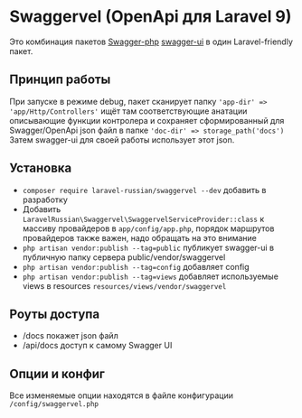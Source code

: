 # Swaggervel (OpenApi для Laravel 9)

Это комбинация пакетов
[Swagger-php](https://github.com/zircote/swagger-php)
[swagger-ui](https://github.com/swagger-api/swagger-ui)
в один Laravel-friendly пакет.

## Принцип работы

При запуске в режиме debug, пакет сканирует папку `'app-dir' => 'app/Http/Controllers'`
ищёт там соответствующие анатации описывающие функции контролера
и сохраняет сформированный для Swagger/OpenApi json файл в папке `'doc-dir' => storage_path('docs')`
Затем swagger-ui для своей работы использует этот json.

## Установка

- `composer require laravel-russian/swaggervel --dev` добавить в разработку
- Добавить `LaravelRussian\Swaggervel\SwaggervelServiceProvider::class` к массиву провайдеров в `app/config/app.php`, порядок маршрутов провайдеров также важен, надо обращать на это внимание
- `php artisan vendor:publish --tag=public` публикует swagger-ui в публичную папку сервера public/vendor/swaggervel
- `php artisan vendor:publish --tag=config` добавляет config
- `php artisan vendor:publish --tag=views` добавляет используемые views в resources `resources/views/vendor/swaggervel`

## Роуты доступа

- /docs покажет json файл
- /api/docs доступ к самому Swagger UI

## Опции и конфиг

Все изменяемые опции находятся в файле конфигурации `/config/swaggervel.php`
